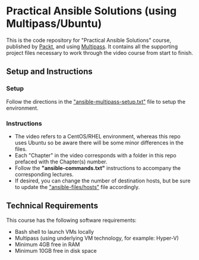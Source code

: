 # Practical Ansible Solutions (using Multipass/Ubuntu)
This is the code repository for "Practical Ansible Solutions" course, published by [Packt](https://www.packtpub.com/?utm_source=github), and using [Multipass](https://multipass.run/).
It contains all the supporting project files necessary to work through the video course from start to finish.

## Setup and Instructions
### Setup
Follow the directions in the ["ansible-multipass-setup.txt"](ansible-multipass-setup.txt) file to setup the environment.

### Instructions
- The video refers to a CentOS/RHEL environment, whereas this repo uses Ubuntu so be aware there will be some minor differences in the files.  
- Each "Chapter" in the video corresponds with a folder in this repo prefaced with the Chapter(s) number.  
- Follow the **"ansible-commands.txt"** instructions to accompany the corresponding lectures.  
- If desired, you can change the number of destination hosts, but be sure to update the ["ansible-files/hosts"](ansible-files/hosts) file accordingly.  

## Technical Requirements
This course has the following software requirements:

- Bash shell to launch VMs locally
- Multipass (using underlying VM technology, for example: Hyper-V)
- Minimum 4GB free in RAM
- Minimum 10GB free in disk space

